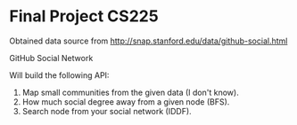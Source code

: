 # Final Project CS225

Obtained data source from http://snap.stanford.edu/data/github-social.html

GitHub Social Network

Will build the following API:

1. Map small communities from the given data (I don't know).
2. How much social degree away from a given node (BFS).
3. Search node from your social network (IDDF).